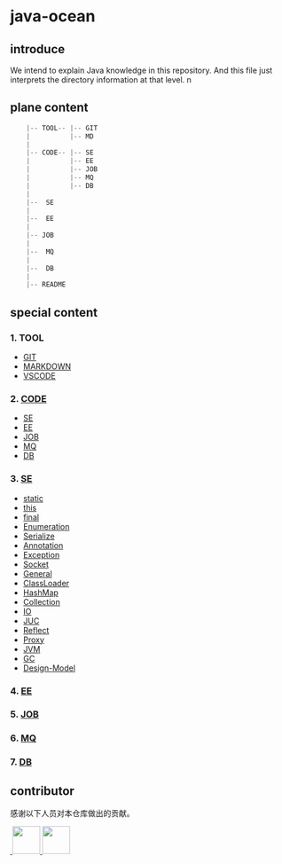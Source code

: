 # java-ocean

## introduce

We intend to explain Java knowledge in this repository.
And this file just interprets the directory information at that level.
n
## plane content

```java
    |-- TOOL-- |-- GIT
    |          |-- MD
    |
    |-- CODE-- |-- SE
    |          |-- EE
    |          |-- JOB
    |          |-- MQ
    |          |-- DB
    |
    |--  SE
    |
    |--  EE
    |
    |-- JOB
    |
    |--  MQ
    |
    |--  DB
    |
    |-- README
```

## special content

### 1. TOOL

- [GIT](./tools/git/tool-git.md)
- [MARKDOWN](./tools/markdown/markdown.md)
- [VSCODE](./tools/vscode/tool-vscode.md)

### 2. [CODE](./code/README.md)

- [SE](./code/se/README.md)
- [EE](./code/ee/README.md)
- [JOB](./code/job/README.md)
- [MQ](./code/mq/README.md)
- [DB](./code/db/README.md)

### 3. [SE](./se/README.md)

- [static](./se/static.md)
- [this](./se/this.md)
- [final](./se/final.md)
- [Enumeration](./se/Enumeration.md)
- [Serialize](./se/Serialize.md)
- [Annotation](./se/Annotation.md)
- [Exception](./se/Exception.md)
- [Socket](./se/Socket.md)
- [General](./se/General.md)
- [ClassLoader](./se/ClassLoader.md)
- [HashMap](./se/HashMap.md)
- [Collection](./se/Collection.md)
- [IO](./se/IO.md)
- [JUC](./se/JUC.md)
- [Reflect](./se/Reflect.md)
- [Proxy](./se/Proxy.md)
- [JVM](./se/JVM.md)
- [GC](./se/GC.md)
- [Design-Model](./se/design-model/README.md)

### 4. [EE](./ee/README.md)

### 5. [JOB](./job/README.md)

### 6. [MQ](./mq/README.md)

### 7. [DB](./db/README.md)

## contributor

感谢以下人员对本仓库做出的贡献。

<a href="https://github.com/Alice52">
​    <img src="https://avatars1.githubusercontent.com/u/42330329?s=460&v=4" width="50px">
</a>
<a href="https://github.com/g10guang">
​    <img src="https://avatars1.githubusercontent.com/u/18458140?s=400&v=4" width="50px">
</a>
